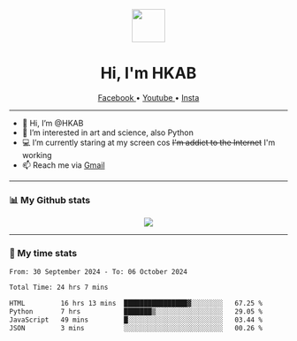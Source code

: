 <div align="center">
  <a href="https://hkab.github.io/">
    <img width="60" height="60" src="https://avatars.githubusercontent.com/u/19203947?v=4" />
  </a>
  <h1 align="center">Hi, I'm HKAB</h1>
</div>

<div align="center">
  <a href="https://www.facebook.com/79f4044e1adfef312211f28c101f368e/">
<!--     <img width="24" height="24" src="https://raw.githubusercontent.com/gauravghongde/social-icons/master/SVG/Color/Facebook.svg" /> -->
    Facebook
  </a>
   •
  <a href="https://www.youtube.com/channel/UCEfdtF7584ZuzqLtKziPZgA">
<!--     <img width="24" height="24" src="https://raw.githubusercontent.com/gauravghongde/social-icons/master/SVG/Color/Youtube.svg" /> -->
    Youtube
  </a>
   •
  <a href="https://www.instagram.com/truophung">
<!--     <img width="24" height="24" src="https://raw.githubusercontent.com/gauravghongde/social-icons/master/SVG/Color/Instagram.svg" /> -->
    Insta
  </a>
</div>

-------

- 👋 Hi, I’m @HKAB
- 👀 I’m interested in art and science, also Python
- 💻 I’m currently staring at my screen cos ~~I'm addict to the Internet~~ I'm working
- 📫 Reach me via [Gmail](mailto:nguyenphutruong2707@gmail.com)

-------
### 📊 My Github stats

<p align="center">
  <a href="https://hkab.github.io/">
    <img align="center" src="https://github-readme-stats.vercel.app/api?username=HKAB&show_icons=true&theme=neon" />
  </a>
</p>

-------
### 📃 My time stats

<!--START_SECTION:waka-->

```txt
From: 30 September 2024 - To: 06 October 2024

Total Time: 24 hrs 7 mins

HTML         16 hrs 13 mins  ████████████████▓░░░░░░░░   67.25 %
Python       7 hrs           ███████▒░░░░░░░░░░░░░░░░░   29.05 %
JavaScript   49 mins         █░░░░░░░░░░░░░░░░░░░░░░░░   03.44 %
JSON         3 mins          ░░░░░░░░░░░░░░░░░░░░░░░░░   00.26 %
```

<!--END_SECTION:waka-->

<!---
HKAB/HKAB is a ✨ special ✨ repository because its `README.md` (this file) appears on your GitHub profile.
You can click the Preview link to take a look at your changes.
--->
